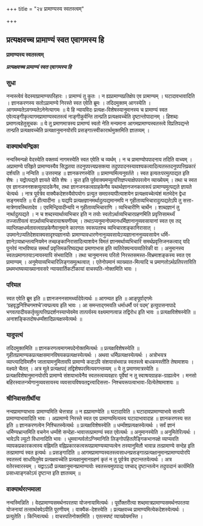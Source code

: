 +++
title = "२४ प्रामाण्यस्य स्वतस्त्वम्"

+++


## प्रत्यक्षवच्च प्रामाण्यं स्वत एवागमस्य हि

**प्रामाण्यस्य स्वतस्त्वम्**

***प्रत्यक्षवच्च प्रामाण्यं स्वत एवागमस्य हि***

### **सुधा**

नन्वस्त्वेवं वेदस्याप्रामाण्यपरिहारः । प्रामाण्यं तु कुतः । न ह्यप्रामाण्यप्रतिक्षेप एव प्रामाण्यम् । घटादावभावादिति । ज्ञानकरणस्य सतोऽप्रामाण्ये निरस्ते स्वत एवेति ब्रूमः । तदिदमुक्तम् आगस्येति । आगमम्यतेऽवगम्यतेऽनेनेत्यागमः ॥ ये हि न्यायविदः प्रत्यक्ष-विशेषस्यानुमानस्य च प्रामाण्यं स्वत एवेत्यङ्गीकृत्यागमप्रामाण्यस्वतस्त्वं नाङ्गीकुर्वन्ति तान्प्रति प्रत्यक्षवच्चेति दृष्टान्तोपादानम् । हिशब्दः प्रमाणत्वहेतुसूचकः ॥ ये तु प्रमाणमात्रस्य प्रामाण्यं स्वतो नेति मन्यमाना आगमप्रामाण्यस्वतस्त्वे विप्रतिपद्यन्ते तान्प्रति प्रत्यक्षवच्चेति प्रत्यक्षानुमानयोरपि प्रसङ्गात्स्वीकारार्थमुक्तमिति ज्ञातव्यम् ।

### **वाक्यार्थचन्द्रिका**

नन्वस्मिन्पक्षे वेदस्येति वक्तव्यं नागमस्येति स्वत एवेति च व्यर्थम् । न च प्रामाण्योपपादनाय तदिति वाच्यम् । अप्रामाण्ये परिहृते प्रामाण्यस्यैव सिद्धतया तदनुपपत्त्यप्रसक्त्या तदुपपादनस्यावश्यकत्वादित्यतस्तदनुपपत्तिप्रकारं दर्शयति ॥ नन्विति ॥ उत्तरमाह ॥ ज्ञानकरणस्येति ॥ प्रामाण्यमित्यनुवर्तते । स्वत इत्यतःपरमुत्पाद्यत इति शेषः । यद्वोत्पद्यते ज्ञायते चेति शेषः । कुत इति पूर्ववाक्यमप्युत्पत्तिज्ञप्त्याक्षेपपरत्वेन व्याख्येयम् । तथा च स्वत एव ज्ञानजननशक्त्युत्पादकेनैव, तथा ज्ञानजनकत्वग्राहकेणैव यथार्थज्ञानजनकत्वरूपं प्रामाण्यमुत्पद्यते ज्ञायते चेत्यर्थः । नात्र पूर्वत्रेव वाक्यैकदेशस्यैवोपयोगः प्रत्युत समग्रस्यापीत्याशयेन प्रत्यक्षवच्चेत्यंशं मतभेदेन द्वेधा सङ्गमयति ॥ ये हीत्यादीना ॥ यद्यपि प्रत्यक्षज्ञानमर्थादुत्पद्यमानमपि न गृहीताव्यभिचारादुत्पद्यतेऽपि तु सत्ता-मात्रेणावस्थितादेव । एवमिन्द्रियादीन्यपि न गृहीताव्यभिचाराणि । व्यभिचारीणि चार्थेन । शाब्दज्ञानं तु नार्थादुत्पद्यते । न च शब्दस्यार्थाव्यभिचार इति न तयोः स्वतोऽर्थाव्यभिचारग्रहणमिति प्रवृत्तिसामर्थ्यं तज्जातीयत्वं वाऽर्थाव्यभिचारायाश्रयणीयम् । तथाऽप्यनुमानोपमानधर्मिज्ञानानुव्यवसायानां स्वत एव तद् व्याप्तिपक्षधर्मतावत्त्वग्राहकेणैवानुमाने कारणतः स्वरूपतश्च व्यभिचारशङ्कानिरासात् । उपमानेऽप्यतिदेशवाक्यसादृश्यज्ञानयोः प्रामाण्यावधारणेनानुव्यवसायेऽप्यज्ञानाननुव्यवसायेन धर्मि-ज्ञानेऽप्यभ्रान्तत्वनियमेन तच्छङ्कानिरासादित्याशयेन विमतं ज्ञानमर्थाव्यभिचारि समर्थप्रवृत्तिजनकत्वाद् यदि पुनरेवं नाभविष्यन्न समर्थां प्रवृत्तिमकरिष्यद्यथा प्रमाणाभास इति व्यतिरेक्यन्वयव्यतिरेकी वा । अनुमानस्य स्वतःप्रमाणतयाऽन्वयस्यापि संभवादिति । तथा चानुमानस्य परितो निरस्तसमस्त-विभ्रमाशङ्कस्य स्वत एव प्रामाण्यम् । अनुमेयाव्यभिचारिलिङ्गसमुत्थत्वात् । एतेनोपमानं व्याख्यात-मित्यादि च प्रमाणतोऽर्थप्रतिपत्ताविति प्रथमभाष्यव्याख्यानावसरे न्यायवार्तिकटीकायां वाचस्पति-नोक्तमिति भावः ।

### **परिमल**

स्वत एवेति ब्रूम इति ॥ ज्ञानजननसामर्थ्यादेवेत्यर्थः ॥ आगम्यत इति ॥ आङ्पूर्वाद्गमेः ‘ग्रहवृद्धनिश्चिगमश्चे’त्यप्प्रत्यय इति भावः । आ समन्ताद्गमयति धर्माधर्मौ परं पदम्’ इत्युपासनापादे भगवत्पादीयकर्तृव्युत्पत्तिप्रदर्शनस्याप्येवमेव तात्पर्यस्य वक्ष्यमाणत्वान्न तद्विरोध इति भावः ॥ प्रत्यक्षविशेषस्येति ॥ अनाशङ्कितदोषधर्म्यंशादिप्रत्यक्षस्येत्यर्थः ॥

### **यादुपत्यं**

तदिदमुक्तमिति ॥ ज्ञानकरणत्वमागमपदेनोक्तमित्यर्थः ॥ प्रत्यक्षविशेषस्येति ॥ गृहीतप्रामाण्यकप्रत्यक्षसमानविषयकप्रत्यक्षस्येत्यर्थः । अथवा धर्मिप्रत्यक्षस्येत्यर्थः । अत्रोभयत्र व्याप्त्यादिविमर्शेन जातायामनुमितावपि प्रामाण्ये कदाऽपि संशयासंभवान्न स्वतस्त्वे बाधकमस्तीति तेषामाशयः । वक्ष्यते चैतत् । अत्र मूले प्रत्यक्षपदं तद्विशेषपरमित्यवगन्तव्यम् ॥ ये तु प्रमाणमात्रस्येति ॥ प्रत्यक्षविशेषानुमानयोरपि प्रामाण्ये संशयाभावेनैव स्वतस्त्वव्यवहारः पूर्वेषां न तु स्वाश्रयग्राहक-ग्राह्यत्वेन । मनसो बहिरस्वातन्त्र्येणानुव्यवसायस्य व्यवसायविषयतद्वत्त्वादिसत्ता- निश्चयरूपत्वाभावा-दित्येतेषामाशयः ॥

### **श्रीनिवासतीर्थीया**

नन्वप्रामाण्याभावः प्रामाण्यमिति चेत्तत्राह ॥ न ह्यप्रामाण्येति ॥ घटादाविति ॥ घटादावप्रामाण्याभावे सत्यपि प्रामाण्याभावादिति भावः । अप्रामाण्ये निरस्ते स्वत एव प्रामाण्यमित्यस्य घटादाभावादाह ॥ ज्ञानकरणस्य सत इति ॥ ज्ञानकरणत्वेन निश्चितस्येत्यर्थः ॥ प्रत्यक्षविशेषस्येति ॥ धर्म्यंशप्रत्यक्षस्येत्यर्थः । सर्वं ज्ञानं धर्मिण्यभ्रान्तमिति वचनेन धर्म्यंशे सन्देहा-भावात्तत्प्रामाण्यं स्वत एवेत्यर्थः ॥ अनुमानस्येति ॥ अनुमितेरित्यर्थः । भावेऽपि ल्युटो विधानादिति भावः । धूमवान्पर्वतोऽग्निमानिति लिङ्गोपहितलैङ्गिकभानपक्षे व्याप्यवति व्यापकप्रकारकत्वस्य वह्निमति वह्निप्रकारकत्वरूपप्रामाण्यव्याप्यत्वेन तस्यानुमितौ भावान्न तत्प्रामाण्ये सन्देह इति तत्प्रामाण्यं स्वत इत्यर्थः ॥ प्रसङ्गादिति ॥ आगमप्रामाण्यस्वतस्त्वसाधनप्रसङ्गात्प्रत्यक्षानुमानप्रामाण्ययोरपि स्वतस्त्वं साधयितुमेव प्रत्यक्षवच्चेति प्रत्यक्षानुमानग्रहणं कृतं न तु पूर्वत्रेव दृष्टान्ततयेत्यर्थः । अत्र वतेरस्वारस्यम् । यद्वाऽऽदौ प्रत्यक्षानुमानप्रामाण्ययोः स्वतस्त्वमुपपाद्य पश्चाद् दृष्टान्तत्वेन तदुपादानं कार्यमिति प्रसाध्याङ्गकोऽयं दृष्टान्त इति ज्ञातव्यम् ॥

### **वाक्यार्थरत्नमाला**

नन्वस्मिन्निति । वेदप्रामाण्यसमर्थनपरतया योजनायामित्यर्थः । पूर्वोक्तरीत्या शब्दमात्रप्रामाण्यसमर्थनपरतया योजनायां तत्सार्थक्येऽपीति पूरणीयम् । वाक्यैक-देशस्येति । प्रत्यक्षवच्च प्रामाण्यमित्येकदेशस्येत्यर्थः । प्रत्युतेति । किन्त्वित्यर्थः । वाचस्पतिनोक्तमिति । एतत्स्पष्टं व्याख्येयमस्ति ।


